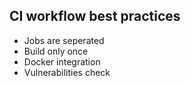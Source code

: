 ## CI workflow best practices

+ Jobs are seperated
+ Build only once
+ Docker integration
+ Vulnerabilities check 
